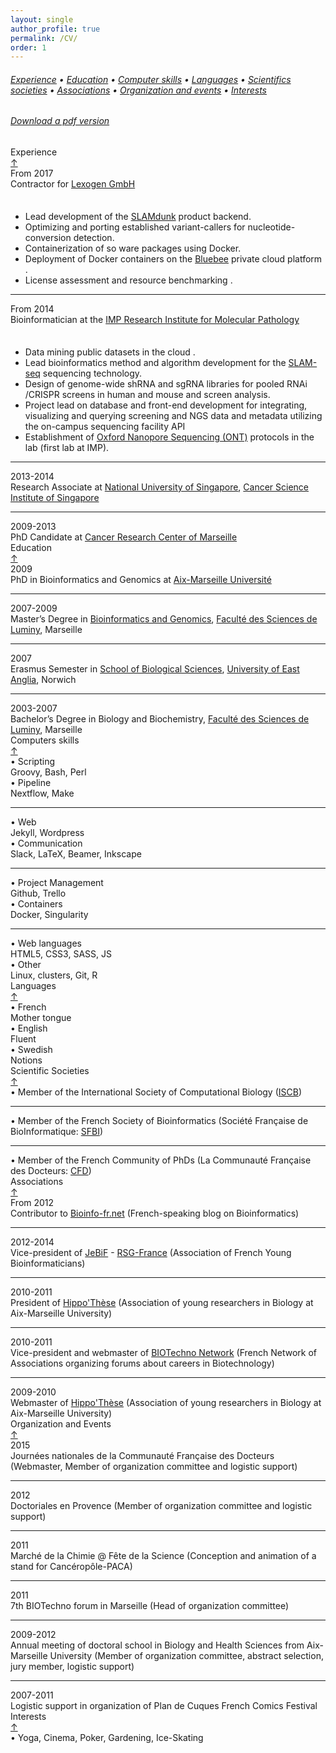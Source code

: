 ```yaml
---
layout: single
author_profile: true
permalink: /CV/
order: 1
---
```

<div class="card-columns only-one-column">

  <div class="card">
    <h6 class="card-text text-muted alert alert-dark">
      <a href="#experience">Experience</a> •
      <a href="#education">Education</a> •
      <a href="#skills">Computer skills</a> •
      <a href="#languages">Languages</a> •
      <a href="#societies">Scientifics societies</a> •
      <a href="#associations">Associations</a> •
      <a href="#events">Organization and events</a> •
      <a href="#interests">Interests</a>
    </h6>
  </div>

  <div class="card">
    <h6 class="card-text text-muted alert alert-dark">
      <i class="fa fa-download" aria-hidden="true"></i> <a href="/assets/mycv/CV-MGarcia-latest.pdf" target="_blank">Download a pdf version</a>
    </h6>
  </div>

  <div class="card">
    <a name="experience"></a>
    <div class="card-header h2">
      <i class="fa fa-building" aria-hidden="true"></i> Experience
      <div class="float-right"><a href="#top">&uarr;</a></div>
    </div>
    <div class="container">
      <div class="row">
        <div class="col-md-2">
          <i class="fa fa-calendar" aria-hidden="true"></i> From 2017
        </div>
        <div class="col">
          Contractor for <a href="https://www.lexogen.com/" target="blank">Lexogen GmbH</a>
          <div style="line-height:150%;">
            <br>
          </div>
          <ul>
          <li><span><i class="mdi mdi-clipboard-check-outline"></i></span>Lead development of the <a href="https://www.lexogen.com/store/slamdunk-data-analysis-pipeline">SLAMdunk</a> product backend.</li>
          <li><span><i class="mdi mdi-clipboard-check-outline"></i></span>Optimizing and porting established variant-callers for nucleotide-conversion detection.</li>
          <li><span><i class="mdi mdi-finance"></i></span>Containerization of so ware packages using Docker.</li>
          <li><span><i class="mdi mdi-finance"></i></span>Deployment of Docker containers on the <a href="https://www.bluebee.com/">Bluebee</a> private cloud platform <i class="fas fa-cloud" aria-hidden="true"></i>.</li>
          <li><span><i class="mdi mdi-server"></i></span>License assessment and resource benchmarking <i class="fas fa-balance-scale" aria-hidden="true"></i>.</li>
          </ul>
        </div>
      </div>
      <hr>
      <div class="row">
        <div class="col-md-2">
          <i class="fa fa-calendar" aria-hidden="true"></i> From 2014
        </div>
        <div class="col">
          Bioinformatician at the <a href="https://www.imp.ac.at/" target="blank">IMP Research Institute for Molecular Pathology</a>
          <div style="line-height:150%;">
            <br>
          </div>
          <ul>
          <li><span><i class="mdi mdi-clipboard-check-outline"></i></span>Data mining public datasets in the cloud <i class="fab fa-aws" aria-hidden="true"></i>.</li>
          <li><span><i class="mdi mdi-clipboard-check-outline"></i></span>Lead bioinformatics method and algorithm development for the <a href="https://www.nature.com/articles/nmeth.4435">SLAM-seq</a> sequencing technology.</li>
          <li><span><i class="mdi mdi-finance"></i></span>Design of genome-wide shRNA and sgRNA libraries for pooled RNAi /CRISPR screens in human and mouse and screen analysis.</li>
          <li><span><i class="mdi mdi-finance"></i></span>Project lead on database and front-end development for integrating, visualizing and querying screening and NGS data and metadata utilizing the on-campus sequencing facility API</li>
          <li><span><i class="mdi mdi-server"></i></span>Establishment of <a href="https://nanoporetech.com">Oxford Nanopore Sequencing (ONT)</a> protocols in the lab (first lab at IMP).</li>
          </ul>
        </div>
      </div>
      <hr>
      <div class="row">
        <div class="col-md-2">
          <i class="fa fa-calendar" aria-hidden="true"></i> 2013-2014
        </div>
        <div class="col">
          Research Associate at <a href="http://www.nus.edu.sg/" target="_blank">National University of Singapore</a>, <a href="https://www.csi.nus.edu.sg/" target="_blank">Cancer Science Institute of Singapore</a>
        </div>
      </div>
      <hr>
      <div class="row">
        <div class="col-md-2">
          <i class="fa fa-calendar" aria-hidden="true"></i> 2009-2013
        </div>
        <div class="col">
          PhD Candidate at <a href="http://crcm.marseille.inserm.fr/" target="_blank">Cancer Research Center of Marseille</a>
        </div>
      </div>
    </div>
  </div>

  <div class="card">
    <a name="education"></a>
    <div class="card-header h2">
      <i class="fa fa-university" aria-hidden="true"></i> Education
      <div class="float-right"><a href="#top">&uarr;</a></div>
    </div>
    <div class="container">
      <div class="row">
        <div class="col-md-2">
          <i class="fa fa-calendar" aria-hidden="true"></i> 2009
        </div>
        <div class="col">
          PhD in Bioinformatics and Genomics at <a href="http://www.univ-amu.fr/" target="_blank">Aix-Marseille Université</a>
        </div>
      </div>
      <hr>
      <div class="row">
        <div class="col-md-2">
          <i class="fa fa-calendar" aria-hidden="true"></i> 2007-2009
        </div>
        <div class="col">
          Master’s Degree in <a href="http://biologie.univ-mrs.fr/masterBBSG/" target="_blank">Bioinformatics and Genomics</a>, <a href="http://biologie.univ-mrs.fr/" target="_blank">Faculté des Sciences de Luminy</a>, Marseille
        </div>
      </div>
      <hr>
      <div class="row">
        <div class="col-md-2">
          <i class="fa fa-calendar" aria-hidden="true"></i> 2007
        </div>
        <div class="col">
          Erasmus Semester in <a href="https://www.uea.ac.uk/biological-sciences" target="_blank">School of Biological Sciences</a>, <a href="https://www.uea.ac.uk/" target="_blank">University of East Anglia</a>, Norwich
        </div>
      </div>
      <hr>
      <div class="row">
        <div class="col-md-2">
          <i class="fa fa-calendar" aria-hidden="true"></i>   2003-2007
        </div>
        <div class="col">
          Bachelor’s Degree in Biology and Biochemistry, <a href="http://biologie.univ-mrs.fr/" target="_blank">Faculté des Sciences de Luminy</a>, Marseille
        </div>
      </div>
    </div>
  </div>

  <div class="card">
    <a name="skills"></a>
    <div class="card-header h2">
      <i class="fa fa-laptop" aria-hidden="true"></i> Computers skills
      <div class="float-right"><a href="#top">&uarr;</a></div>
    </div>
    <div class="container">
      <div class="row">
        <div class="col-md-2">
          • Scripting
        </div>
        <div class="col-md-4">
          Groovy, Bash, Perl
        </div>
        <div class="col-md-2">
          • Pipeline
        </div>
        <div class="col-md-4">
          Nextflow, Make
        </div>
      </div>
      <hr>
      <div class="row">
        <div class="col-md-2">
          • Web
        </div>
        <div class="col-md-4">
          Jekyll, Wordpress
        </div>
        <div class="col-md-2">
          • Communication
        </div>
        <div class="col-md-4">
          Slack, LaTeX, Beamer, Inkscape
        </div>
      </div>
      <hr>
      <div class="row">
        <div class="col-md-2">
          • Project Management
        </div>
        <div class="col-md-4">
          Github, Trello
        </div>
        <div class="col-md-2">
          • Containers
        </div>
        <div class="col-md-4">
          Docker, Singularity
        </div>
      </div>
      <hr>
      <div class="row">
        <div class="col-md-2">
          • Web languages
        </div>
        <div class="col-md-4">
          HTML5, CSS3, SASS, JS
        </div>
        <div class="col-md-2">
          • Other
        </div>
        <div class="col-md-4">
          Linux, clusters, Git, R
        </div>
      </div>
    </div>
  </div>

  <div class="card">
    <a name="languages"></a>
    <div class="card-header h2">
      <i class="fa fa-comment" aria-hidden="true"></i> Languages
      <div class="float-right"><a href="#top">&uarr;</a></div>
    </div>
    <div class="container">
      <div class="row">
        <div class="col-md-2">
          • French
        </div>
        <div class="col-md-2">
          Mother tongue
        </div>
        <div class="col-md-2">
          • English
        </div>
        <div class="col-md-2">
          Fluent
        </div>
        <div class="col-md-2">
          • Swedish
        </div>
        <div class="col-md-2">
          Notions
        </div>
      </div>
    </div>
  </div>

  <div class="card">
    <a name="societies"></a>
    <div class="card-header h2">
      <i class="fa fa-flask" aria-hidden="true"></i> Scientific Societies
      <div class="float-right"><a href="#top">&uarr;</a></div>
    </div>
    <div class="container">
      <div class="row">
        <div class="col">
          • Member of the International Society of Computational Biology (<a href="https://www.iscb.org/" target="_blank">ISCB</a>)
        </div>
      </div>
      <hr>
      <div class="row">
        <div class="col">
          • Member of the French Society of Bioinformatics (Société Française de BioInformatique: <a href="https://www.sfbi.fr/" target="_blank">SFBI</a>)
        </div>
      </div>
      <hr>
      <div class="row">
        <div class="col">
          • Member of the French Community of PhDs (La Communauté Française des Docteurs: <a href="https://andes.asso.free.fr/communaute-docteurs/" target="_blank">CFD</a>)
        </div>
      </div>
    </div>
  </div>

  <div class="card">
    <a name="associations"></a>
    <div class="card-header h2">
      <i class="fa fa-users" aria-hidden="true"></i> Associations
      <div class="float-right"><a href="#top">&uarr;</a></div>
    </div>
    <div class="container">
      <div class="row">
        <div class="col-md-2">
          <i class="fa fa-calendar" aria-hidden="true"></i>  From 2012
        </div>
        <div class="col">
          Contributor to <a href="https://bioinfo-fr.net/" target="_blank">Bioinfo-fr.net</a> (French-speaking blog on Bioinformatics)
        </div>
      </div>
      <hr>
      <div class="row">
        <div class="col-md-2">
          <i class="fa fa-calendar" aria-hidden="true"></i>  2012-2014
        </div>
        <div class="col">
          Vice-president of <a href="https://jebif.fr/" target="_blank">JeBiF</a> - <a href="http://www.iscbsc.org/rsg/rsg-france">RSG-France</a> (Association of French Young Bioinformaticians)
        </div>
      </div>
      <hr>
      <div class="row">
        <div class="col-md-2">
          <i class="fa fa-calendar" aria-hidden="true"></i>  2010-2011
        </div>
        <div class="col">
          President of <a href="https://www.hippothese.asso.fr/" target="_blank">Hippo'Thèse</a> (Association of young researchers in Biology at Aix-Marseille University)
        </div>
      </div>
      <hr>
      <div class="row">
        <div class="col-md-2">
          <i class="fa fa-calendar" aria-hidden="true"></i>  2010-2011
        </div>
        <div class="col">
          Vice-president and webmaster of <a href="http://www.reseau-biotechno.com/" target="_blank">BIOTechno Network</a> (French Network of Associations organizing forums about careers in Biotechnology)
        </div>
      </div>
      <hr>
      <div class="row">
        <div class="col-md-2">
          <i class="fa fa-calendar" aria-hidden="true"></i>  2009-2010
        </div>
        <div class="col">
          Webmaster of <a href="http://www.hippothese.asso.fr/" target="_blank">Hippo'Thèse</a> (Association of young researchers in Biology at Aix-Marseille University)
        </div>
      </div>
    </div>
  </div>

  <div class="card">
    <a name="events"></a>
    <div class="card-header h2">
      <i class="fa fa-list" aria-hidden="true"></i> Organization and Events
      <div class="float-right"><a href="#top">&uarr;</a></div>
    </div>
    <div class="container">
      <div class="row">
        <div class="col-md-2">
          <i class="fa fa-calendar" aria-hidden="true"></i> 2015
        </div>
        <div class="col">
          Journées nationales de la Communauté Française des Docteurs (Webmaster, Member of organization committee and logistic support)
        </div>
      </div>
      <hr>
      <div class="row">
        <div class="col-md-2">
          <i class="fa fa-calendar" aria-hidden="true"></i> 2012
        </div>
        <div class="col">
          Doctoriales en Provence (Member of organization committee and logistic support)
        </div>
      </div>
      <hr>
      <div class="row">
        <div class="col-md-2">
          <i class="fa fa-calendar" aria-hidden="true"></i> 2011
        </div>
        <div class="col">
          Marché de la Chimie @ Fête de la Science (Conception and animation of a stand for Cancéropôle-PACA)
        </div>
      </div>
      <hr>
      <div class="row">
        <div class="col-md-2">
          <i class="fa fa-calendar" aria-hidden="true"></i> 2011
        </div>
        <div class="col">
          7th BIOTechno forum in Marseille (Head of organization committee)
        </div>
      </div>
      <hr>
      <div class="row">
        <div class="col-md-2">
          <i class="fa fa-calendar" aria-hidden="true"></i> 2009-2012
        </div>
        <div class="col">
          Annual meeting of doctoral school in Biology and Health Sciences from Aix-Marseille University (Member of organization committee, abstract selection, jury member, logistic support)
        </div>
      </div>
      <hr>
      <div class="row">
        <div class="col-md-2">
          <i class="fa fa-calendar" aria-hidden="true"></i> 2007-2011
        </div>
        <div class="col">
          Logistic support in organization of Plan de Cuques French Comics Festival
        </div>
      </div>
    </div>
  </div>

  <div class="card">
    <a name="interests"></a>
    <div class="card-header h2">
      <i class="fa fa-info-circle" aria-hidden="true"></i> Interests
      <div class="float-right"><a href="#top">&uarr;</a></div>
    </div>
    <div class="container">
      <div class="row">
        <div class="col">
          • Yoga, Cinema, Poker, Gardening, Ice-Skating
        </div>
      </div>
    </div>
  </div>

</div>
